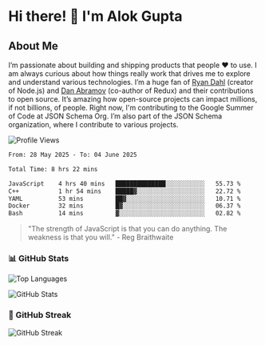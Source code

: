 # Hi there! 👋 I'm Alok Gupta

## About Me
I’m passionate about building and shipping products that people ❤️ to use. I am always curious about how things really work that drives me to explore and understand various technologies. I’m a huge fan of [Ryan Dahl](https://github.com/ry) (creator of Node.js) and [Dan Abramov](https://github.com/gaearon) (co-author of Redux) and their contributions to open source. It’s amazing how open-source projects can impact millions, if not billions, of people. Right now, I'm contributing to the Google Summer of Code at JSON Schema Org. I’m also part of the JSON Schema organization, where I contribute to various projects.

![Profile Views](https://komarev.com/ghpvc/?username=aialok&label=Profile%20views&color=0e75b6&style=flat)

<!--START_SECTION:waka-->

```txt
From: 28 May 2025 - To: 04 June 2025

Total Time: 8 hrs 22 mins

JavaScript    4 hrs 40 mins   ██████████████░░░░░░░░░░░   55.73 %
C++           1 hr 54 mins    █████▓░░░░░░░░░░░░░░░░░░░   22.72 %
YAML          53 mins         ██▓░░░░░░░░░░░░░░░░░░░░░░   10.71 %
Docker        32 mins         █▓░░░░░░░░░░░░░░░░░░░░░░░   06.37 %
Bash          14 mins         ▓░░░░░░░░░░░░░░░░░░░░░░░░   02.82 %
```

<!--END_SECTION:waka-->

> "The strength of JavaScript is that you can do anything. The weakness is that you will." - Reg Braithwaite



### 📊 GitHub Stats
![Top Languages](https://github-readme-stats.vercel.app/api/top-langs/?username=aialok&layout=compact)

![GitHub Stats](https://github-readme-stats-peach-pi.vercel.app/api?username=aialok&show_icons=true&hide_title=true&include_all_commits=true&count_private=true&bg_color=45,2b8eaf,b222a8&text_color=ffffff&icon_color=ffffff&title_color=ffffff&border_color=000000)

### 🚀 GitHub Streak
![GitHub Streak](https://github-readme-streak-stats.herokuapp.com/?user=aialok)



